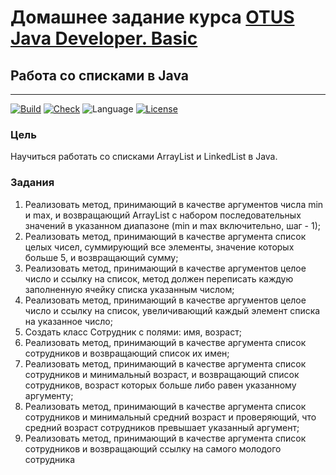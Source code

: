 # Домашнее задание курса [OTUS Java Developer. Basic](https://otus.ru/lessons/java-basic/)

## Работа со списками в Java

---
[![Build](https://github.com/alexey-sidorov-dev/otus-java-collections-part-one/workflows/Build/badge.svg)](https://github.com/alexey-sidorov-dev/otus-java-collections-part-one/actions)
[![Check](https://github.com/alexey-sidorov-dev/otus-java-collections-part-one/workflows/Check/badge.svg)](https://github.com/alexey-sidorov-dev/otus-java-collections-part-one/actions)
![Language](https://img.shields.io/github/languages/top/alexey-sidorov-dev/otus-java-collections-part-one)
[![License](https://img.shields.io/github/license/alexey-sidorov-dev/otus-java-collections-part-one)](https://github.com/alexey-sidorov-dev/otus-java-collections-part-one/blob/master/LICENSE)

### Цель

Научиться работать со списками ArrayList и LinkedList в Java.

### Задания

1. Реализовать метод, принимающий в качестве аргументов числа min и max, и возвращающий ArrayList с
   набором
   последовательных значений в указанном диапазоне (min и max включительно, шаг - 1);
2. Реализовать метод, принимающий в качестве аргумента список целых чисел, суммирующий все элементы,
   значение которых больше 5, и возвращающий сумму;
3. Реализовать метод, принимающий в качестве аргументов целое число и ссылку на список, метод должен
   переписать каждую заполненную ячейку списка указанным числом;
4. Реализовать метод, принимающий в качестве аргументов целое число и ссылку на список,
   увеличивающий
   каждый элемент списка на указанное число;
5. Создать класс Сотрудник с полями: имя, возраст;
6. Реализовать метод, принимающий в качестве аргумента список сотрудников и возвращающий список их
   имен;
7. Реализовать метод, принимающий в качестве аргумента список сотрудников и минимальный возраст, и
   возвращающий список сотрудников, возраст которых больше либо равен указанному аргументу;
8. Реализовать метод, принимающий в качестве аргумента список сотрудников и минимальный средний
   возраст и
   проверяющий, что средний возраст сотрудников превышает указанный аргумент;
9. Реализовать метод, принимающий в качестве аргумента список сотрудников и возвращающий ссылку на
   самого
   молодого сотрудника


